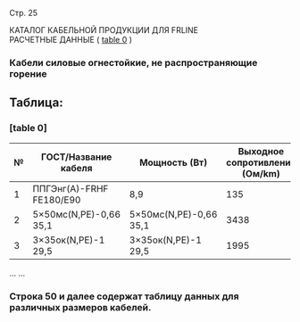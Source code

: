 Стр. 25

КАТАЛОГ КАБЕЛЬНОЙ ПРОДУКЦИИ ДЛЯ FRLINE  
РАСЧЕТНЫЕ ДАННЫЕ 
(
[table 0](#4a17fa8b-3d89-4d9a-a5dc-b064445ebd7e)
)

### Кабели силовые огнестойкие, не распространяющие горение  

## Таблица:

### [table 0]

| № | ГОСТ/Название кабеля                                                                                       | Мощность (Вт) | Выходное сопротивление (Ом/km) |
|---|----------------------------------------------------------------------------------------------------------|---------------|--------------------------------|
| 1 | ППГЭнг(А)-FRHF FE180/E90                                                                                        |             8,9     |                          135      |
| 2 | 5×50мс(N,PE)-0,66 35,1                                                                                           |            5×50мс(N,PE)-0,66 35,1 |                      3438       |
| 3 | 3×35ок(N,PE)-1 29,5                                                                                             |           3×35ок(N,PE)-1 29,5 |                     1995        |

...
...

### Строка 50 и далее содержат таблицу данных для различных размеров кабелей.
